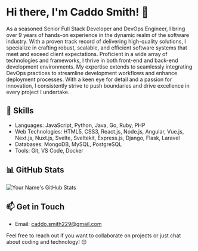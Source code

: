 # Hi there, I'm Caddo Smith! 👋

As a seasoned Senior Full Stack Developer and DevOps Engineer, I bring over 9 years of hands-on experience in the dynamic realm of the software industry. With a proven track record of delivering high-quality solutions, I specialize in crafting robust, scalable, and efficient software systems that meet and exceed client expectations. Proficient in a wide array of technologies and frameworks, I thrive in both front-end and back-end development environments. My expertise extends to seamlessly integrating DevOps practices to streamline development workflows and enhance deployment processes. With a keen eye for detail and a passion for innovation, I consistently strive to push boundaries and drive excellence in every project I undertake.

## 🔧 Skills

- Languages: JavaScript, Python, Java, Go, Ruby, PHP
- Web Technologies: HTML5, CSS3, React.js, Node.js, Angular, Vue.js, Next.js, Nuxt.js, Svelte, Sveltekit, Express.js, Django, Flask, Laravel
- Databases: MongoDB, MySQL, PostgreSQL
- Tools: Git, VS Code, Docker


## 📊 GitHub Stats

![Your Name's GitHub Stats](https://github-readme-stats.vercel.app/api?username=caddoSmith229&show_icons=true&theme=radical)

## 📫 Get in Touch

- Email: caddo.smith229@gmail.com

Feel free to reach out if you want to collaborate on projects or just chat about coding and technology! 😊
